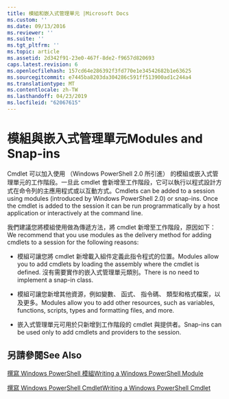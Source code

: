 ```yaml
---
title: 模組和嵌入式管理單元 |Microsoft Docs
ms.custom: ''
ms.date: 09/13/2016
ms.reviewer: ''
ms.suite: ''
ms.tgt_pltfrm: ''
ms.topic: article
ms.assetid: 2d342f91-23e0-467f-8de2-f9657d820693
caps.latest.revision: 6
ms.openlocfilehash: 157cd64e286392f3fd770e1e34542682b1e63625
ms.sourcegitcommit: e7445ba8203da304286c591ff513900ad1c244a4
ms.translationtype: MT
ms.contentlocale: zh-TW
ms.lasthandoff: 04/23/2019
ms.locfileid: "62067615"
---
```

# <a name="modules-and-snap-ins"></a><span data-ttu-id="85501-102">模組與嵌入式管理單元</span><span class="sxs-lookup"><span data-stu-id="85501-102">Modules and Snap-ins</span></span>

<span data-ttu-id="85501-103">Cmdlet 可以加入使用 （Windows PowerShell 2.0 所引進） 的模組或嵌入式管理單元的工作階段。一旦此 cmdlet 會新增至工作階段，它可以執行以程式設計方式在命令列的主應用程式或以互動方式。</span><span class="sxs-lookup"><span data-stu-id="85501-103">Cmdlets can be added to a session using modules (introduced by Windows PowerShell 2.0) or snap-ins. Once the cmdlet is added to the session it can be run programmatically by a host application or interactively at the command line.</span></span>

<span data-ttu-id="85501-104">我們建議您將模組使用做為傳遞方法，將 cmdlet 新增至工作階段，原因如下：</span><span class="sxs-lookup"><span data-stu-id="85501-104">We recommend that you use modules as the delivery method for adding cmdlets to a session for the following reasons:</span></span>

- <span data-ttu-id="85501-105">模組可讓您將 cmdlet 新增載入組件定義此指令程式的位置。</span><span class="sxs-lookup"><span data-stu-id="85501-105">Modules allow you to add cmdlets by loading the assembly where the cmdlet is defined.</span></span> <span data-ttu-id="85501-106">沒有需要實作的嵌入式管理單元類別。</span><span class="sxs-lookup"><span data-stu-id="85501-106">There is no need to implement a snap-in class.</span></span>

- <span data-ttu-id="85501-107">模組可讓您新增其他資源，例如變數、 函式、 指令碼、 類型和格式檔案，以及更多。</span><span class="sxs-lookup"><span data-stu-id="85501-107">Modules allow you to add other resources, such as variables, functions, scripts, types and formatting files, and more.</span></span>

- <span data-ttu-id="85501-108">嵌入式管理單元可用於只新增到工作階段的 cmdlet 與提供者。</span><span class="sxs-lookup"><span data-stu-id="85501-108">Snap-ins can be used only to add cmdlets and providers to the session.</span></span>

## <a name="see-also"></a><span data-ttu-id="85501-109">另請參閱</span><span class="sxs-lookup"><span data-stu-id="85501-109">See Also</span></span>

[<span data-ttu-id="85501-110">撰寫 Windows PowerShell 模組</span><span class="sxs-lookup"><span data-stu-id="85501-110">Writing a Windows PowerShell Module</span></span>](../module/writing-a-windows-powershell-module.md)

[<span data-ttu-id="85501-111">撰寫 Windows PowerShell Cmdlet</span><span class="sxs-lookup"><span data-stu-id="85501-111">Writing a Windows PowerShell Cmdlet</span></span>](./writing-a-windows-powershell-cmdlet.md)

